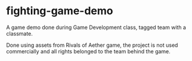 # fighting-game-demo
 A game demo done during Game Development class, tagged team with a classmate.

 Done using assets from Rivals of Aether game, the project is not used commercially and all rights belonged to the team behind the game. 
